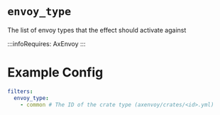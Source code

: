 # `envoy_type`

The list of envoy types that the effect should activate against

:::infoRequires:
AxEnvoy
:::
# Example Config
```yaml
filters:
  envoy_type:
    - common # The ID of the crate type (axenvoy/crates/<id>.yml)
```
